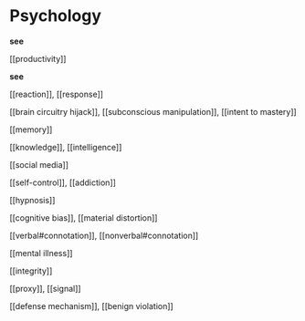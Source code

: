 # Psychology

**see**

[[productivity]]

**see**

[[reaction]], [[response]]

[[brain circuitry hijack]], [[subconscious manipulation]], [[intent to mastery]]

[[memory]]

[[knowledge]], [[intelligence]]

[[social media]]

[[self-control]], [[addiction]]

[[hypnosis]]

[[cognitive bias]], [[material distortion]]

[[verbal#connotation]], [[nonverbal#connotation]]

[[mental illness]]

[[integrity]]

[[proxy]], [[signal]]

[[defense mechanism]], [[benign violation]]
